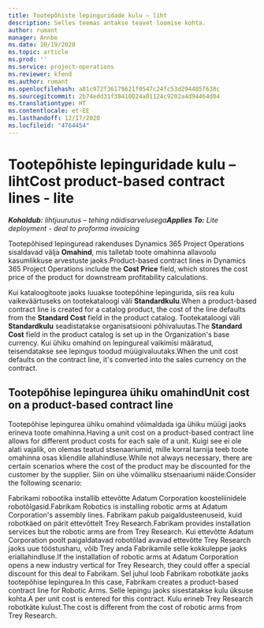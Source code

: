 ```yaml
---
title: Tootepõhiste lepinguridade kulu – liht
description: Selles teemas antakse teavet loomise kohta.
author: rumant
manager: Annbe
ms.date: 10/19/2020
ms.topic: article
ms.prod: ''
ms.service: project-operations
ms.reviewer: kfend
ms.author: rumant
ms.openlocfilehash: a81c972f36179621f0547c24fc53d294485f638c
ms.sourcegitcommit: 2b74edd31f38410024a01124c9202a4d94464d04
ms.translationtype: HT
ms.contentlocale: et-EE
ms.lasthandoff: 12/17/2020
ms.locfileid: "4764454"
---
```

# <a name="cost-product-based-contract-lines---lite"></a><span data-ttu-id="58ca9-103">Tootepõhiste lepinguridade kulu – liht</span><span class="sxs-lookup"><span data-stu-id="58ca9-103">Cost product-based contract lines - lite</span></span>

<span data-ttu-id="58ca9-104">_**Kohaldub:** lihtjuurutus – tehing näidisarvelusega_</span><span class="sxs-lookup"><span data-stu-id="58ca9-104">_**Applies To:** Lite deployment - deal to proforma invoicing_</span></span>


<span data-ttu-id="58ca9-105">Tootepõhised lepinguread rakenduses Dynamics 365 Project Operations sisaldavad välja **Omahind**, mis talletab toote omahinna allavoolu kasumlikkuse arvestuste jaoks.</span><span class="sxs-lookup"><span data-stu-id="58ca9-105">Product-based contract lines in Dynamics 365 Project Operations include the **Cost Price** field, which stores the cost price of the product for downstream profitability calculations.</span></span>

<span data-ttu-id="58ca9-106">Kui kataloogitoote jaoks luuakse tootepõhine lepingurida, siis rea kulu vaikeväärtuseks on tootekataloogi väli **Standardkulu**.</span><span class="sxs-lookup"><span data-stu-id="58ca9-106">When a product-based contract line is created for a catalog product, the cost of the line defaults from the **Standard Cost** field in the product catalog.</span></span> <span data-ttu-id="58ca9-107">Tootekataloogi väli **Standardkulu** seadistatakse organisatsiooni põhivaluutas.</span><span class="sxs-lookup"><span data-stu-id="58ca9-107">The **Standard Cost** field in the product catalog is set up in the Organization's base currency.</span></span> <span data-ttu-id="58ca9-108">Kui ühiku omahind on lepingureal vaikimisi määratud, teisendatakse see lepingus toodud müügivaluutaks.</span><span class="sxs-lookup"><span data-stu-id="58ca9-108">When the unit cost defaults on the contract line, it's converted into the sales currency on the contract.</span></span>

## <a name="unit-cost-on-a-product-based-contract-line"></a><span data-ttu-id="58ca9-109">Tootepõhise lepingurea ühiku omahind</span><span class="sxs-lookup"><span data-stu-id="58ca9-109">Unit cost on a product-based contract line</span></span>

<span data-ttu-id="58ca9-110">Tootepõhise lepingurea ühiku omahind võimaldada iga ühiku müügi jaoks erineva toote omahinna.</span><span class="sxs-lookup"><span data-stu-id="58ca9-110">Having a unit cost on a product-based contract line allows for different product costs for each sale of a unit.</span></span> <span data-ttu-id="58ca9-111">Kuigi see ei ole alati vajalik, on olemas teatud stsenaariumid, mille korral tarnija teeb toote omahinna osas kliendile allahindluse.</span><span class="sxs-lookup"><span data-stu-id="58ca9-111">While not always necessary, there are certain scenarios where the cost of the product may be discounted for the customer by the supplier.</span></span> <span data-ttu-id="58ca9-112">Siin on ühe võimaliku stsenaariumi näide.</span><span class="sxs-lookup"><span data-stu-id="58ca9-112">Consider the following scenario:</span></span>

<span data-ttu-id="58ca9-113">Fabrikami robootika installib ettevõtte Adatum Corporation koosteliinidele robotõlgasid.</span><span class="sxs-lookup"><span data-stu-id="58ca9-113">Fabrikam Robotics is installing robotic arms at Adatum Corporation's assembly lines.</span></span> <span data-ttu-id="58ca9-114">Fabrikam pakub paigaldusteenuseid, kuid robotkäed on pärit ettevõttelt Trey Research.</span><span class="sxs-lookup"><span data-stu-id="58ca9-114">Fabrikam provides installation services but the robotic arms are from Trey Research.</span></span> <span data-ttu-id="58ca9-115">Kui ettevõtte Adatum Corporation poolt paigaldatavad robotõlad avavad ettevõtte Trey Research jaoks uue tööstusharu, võib Trey anda Fabrikamile selle kokkuleppe jaoks eriallahindluse.</span><span class="sxs-lookup"><span data-stu-id="58ca9-115">If the installation of robotic arms at Adatum Corporation opens a new industry vertical for Trey Research, they could offer a special discount for this deal to Fabrikam.</span></span> <span data-ttu-id="58ca9-116">Sel juhul loob Fabrikam robotkäte jaoks tootepõhise lepingurea.</span><span class="sxs-lookup"><span data-stu-id="58ca9-116">In this case, Fabrikam creates a product-based contract line for Robotic Arms.</span></span> <span data-ttu-id="58ca9-117">Selle lepingu jaoks sisestatakse kulu üksuse kohta.</span><span class="sxs-lookup"><span data-stu-id="58ca9-117">A per unit cost is entered for this contract.</span></span> <span data-ttu-id="58ca9-118">Kulu erineb Trey Research robotkäte kulust.</span><span class="sxs-lookup"><span data-stu-id="58ca9-118">The cost is different from the cost of robotic arms from Trey Research.</span></span>
